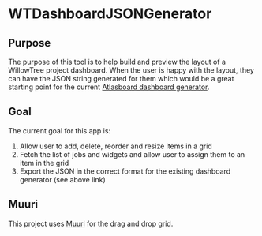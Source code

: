# WTDashboardJSONGenerator

## Purpose 
The purpose of this tool is to help build and preview the layout of a WillowTree project dashboard. When the user is happy with the layout, they can have the JSON string generated for them which would be a great starting point for the current [Atlasboard dashboard generator](https://github.com/willowtreeapps/wt-atlasboards-generator).

## Goal 
The current goal for this app is:
1. Allow user to add, delete, reorder and resize items in a grid
2. Fetch the list of jobs and widgets and allow user to assign them to an item in the grid
3. Export the JSON in the correct format for the existing dashboard generator (see above link)

## Muuri
This project uses [Muuri](https://haltu.github.io/muuri/) for the drag and drop grid.
